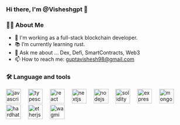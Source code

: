 ### Hi there, I'm @Visheshgpt 👋

<h3 align="left">🧑‍💻 About Me</h3>

- 🔭 I'm working as a full-stack blockchain developer.
- 📚 I’m currently learning rust.
- 💬 Ask me about ... Dex, Defi, SmartContracts, Web3
- 📫 How to reach me: guptavishesh98@gmail.com

<h3 align="left">🛠 Language and tools</h3>

<div align="left">
  <img src="https://cdn.jsdelivr.net/gh/devicons/devicon/icons/javascript/javascript-original.svg" height="40" alt="javascript logo"  />
  <img width="12" />
  <img src="https://cdn.jsdelivr.net/gh/devicons/devicon/icons/typescript/typescript-original.svg" height="40" alt="typescript logo"  />
  <img width="12" />
  <img src="https://cdn.jsdelivr.net/gh/devicons/devicon/icons/react/react-original.svg" height="40" alt="react logo"  />
  <img width="12" />
  <img src="https://cdn.jsdelivr.net/gh/devicons/devicon/icons/nextjs/nextjs-original.svg" height="40" alt="nextjs logo"  />
  <img width="12" />
  <img src="https://cdn.jsdelivr.net/gh/devicons/devicon/icons/nodejs/nodejs-original.svg" height="40" alt="nodejs logo"  />
  <img width="12" />
 <img src="https://cdn.jsdelivr.net/gh/devicons/devicon@latest/icons/solidity/solidity-original.svg" 
 height="40" alt="solidity logo"/>
 <img width="12" />    
<img src="https://cdn.jsdelivr.net/gh/devicons/devicon@latest/icons/express/express-original.svg" height="40" alt="express logo"/>
<img width="12" />
<img src="https://cdn.jsdelivr.net/gh/devicons/devicon@latest/icons/mongodb/mongodb-original.svg" 
height="40" alt="mongo logo"/>
<img width="12" />  
<img src="https://cdn.jsdelivr.net/gh/devicons/devicon@latest/icons/hardhat/hardhat-original.svg" 
height="40" alt="hardhat logo"/>
<img width="12" />
<img src="https://assets-global.website-files.com/6433e6f821ae13dd37394322/64393ec631a32b4da0ee030c_ethersjs-p-2000.png" 
height="40" alt="etherjs logo"/>
<img width="12" />
<img src="https://wagmi.sh/logo-dark.svg" 
height="40" alt="wagmi logo"/>
<img width="12" />
</div>
